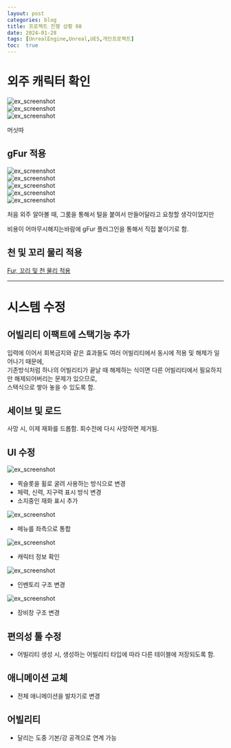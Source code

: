 ```yaml
---
layout: post
categories: blog
title: 프로젝트 진행 상황 08
date: 2024-01-28
tags: [UnrealEngine,Unreal,UE5,개인프로젝트]
toc:  true
---
```


# 외주 캐릭터 확인
![ex_screenshot](/assets/images/unreal/myProject/24.01.28/tiger01.png)   
![ex_screenshot](/assets/images/unreal/myProject/24.01.28/tiger02.png)   
![ex_screenshot](/assets/images/unreal/myProject/24.01.28/tiger03.png)   

머싯따

## gFur 적용
![ex_screenshot](/assets/images/unreal/myProject/24.01.28/tiger04.png)   
![ex_screenshot](/assets/images/unreal/myProject/24.01.28/tiger05.png)   
![ex_screenshot](/assets/images/unreal/myProject/24.01.28/tiger06.png)   
![ex_screenshot](/assets/images/unreal/myProject/24.01.28/tiger07.png)   
![ex_screenshot](/assets/images/unreal/myProject/24.01.28/tiger08.png)   

처음 외주 알아볼 때, 그룸을 통해서 털을 붙여서 만들어달라고 요청할 생각이었지만

비용이 어마무시해지는바람에 gFur 플러그인을 통해서 직접 붙이기로 함.

## 천 및 꼬리 물리 적용

[Fur, 꼬리 및 천 물리 적용](https://drive.google.com/file/d/1jfNJpiEJ_VDzKsKFgv09Cb4voBltpq2T/view?usp=drive_link)


-------------------------------

# 시스템 수정

## 어빌리티 이팩트에 스택기능 추가
입력에 이어서 회복금지와 같은 효과들도 여러 어빌리티에서 동시에 적용 및 해제가 일어나기 때문에,   
기존방식처럼 하나의 어빌리티가 끝날 때 해제하는 식이면 다른 어빌리티에서 필요하지만 해제되어버리는 문제가 있으므로,   
스택식으로 쌓아 놓을 수 있도록 함.

## 세이브 및 로드
사망 시, 이제 재화를 드롭함. 회수전에 다시 사망하면 제거됨.

## UI 수정
![ex_screenshot](/assets/images/unreal/myProject/24.01.28/ui01.png)   
- 퀵슬롯을 휠로 굴려 사용하는 방식으로 변경
- 체력, 신력, 지구력 표시 방식 변경
- 소지중인 재화 표시 추가

![ex_screenshot](/assets/images/unreal/myProject/24.01.28/ui02.png)   
- 메뉴를 좌측으로 통합
  
![ex_screenshot](/assets/images/unreal/myProject/24.01.28/ui03.png)   
- 캐릭터 정보 확인
  
![ex_screenshot](/assets/images/unreal/myProject/24.01.28/ui04.png)   
- 인벤토리 구조 변경

![ex_screenshot](/assets/images/unreal/myProject/24.01.28/ui05.png)   
- 장비창 구조 변경

## 편의성 툴 수정
- 어빌리티 생성 시, 생성하는 어빌리티 타입에 따라 다른 테이블에 저장되도록 함.

## 애니메이션 교체
- 전체 애니메이션을 발차기로 변경

## 어빌리티
- 달리는 도중 기본/강 공격으로 연계 가능


